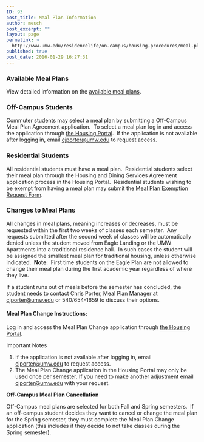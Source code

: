 ```yaml
---
ID: 93
post_title: Meal Plan Information
author: mesch
post_excerpt: ""
layout: page
permalink: >
  http://www.umw.edu/residencelife/on-campus/housing-procedures/meal-plan-information/
published: true
post_date: 2016-01-29 16:27:31
---
```

<h3>Available Meal Plans</h3>
View detailed information on the <a href="https://umw.sodexomyway.com/dining-plans/index.html">available meal plans</a>.
<h3>Off-Campus Students</h3>
Commuter students may select a meal plan by submitting a Off-Campus Meal Plan Agreement application.  To select a meal plan log in and access the application through <a href="https://umw.starrezhousing.com/StarRezPortal/F8B0E82A/1/1/Home-Home">the Housing Portal</a>.  If the application is not available after logging in, email <a href="mailto:cjporter@umw.edu">cjporter@umw.edu</a> to request access.
<h3>Residential Students</h3>
All residential students must have a meal plan.  Residential students select their meal plan through the Housing and Dining Services Agreement application process in the Housing Portal.  Residential students wishing to be exempt from having a meal plan may submit the <a href="https://orgsync.com/59554/forms/82435">Meal Plan Exemption Request Form</a>.
<h3>Changes to Meal Plans</h3>
All changes in meal plans, meaning increases or decreases, must be requested within the first two weeks of classes each semester.  Any requests submitted after the second week of classes will be automatically denied unless the student moved from Eagle Landing or the UMW Apartments into a traditional residence hall.  In such cases the student will be assigned the smallest meal plan for traditional housing, unless otherwise indicated.  <strong>Note</strong>:  First time students on the Eagle Plan are not allowed to change their meal plan during the first academic year regardless of where they live.

If a student runs out of meals before the semester has concluded, the student needs to contact Chris Porter, Meal Plan Manager at <a href="mailto:cjporter@umw.edu">cjporter@umw.edu</a> or 540/654-1659 to discuss their options.
<h4>Meal Plan Change Instructions:</h4>
Log in and access the Meal Plan Change application through <a href="https://umw.starrezhousing.com/StarRezPortal/F8B0E82A/1/1/Home-Home">the Housing Portal</a>.

Important Notes
<ol>
 	<li>If the application is not available after logging in, email <a href="mailto:cjporter@umw.edu">cjporter@umw.edu</a> to request access.</li>
 	<li>The Meal Plan Change application in the Housing Portal may only be used once per semester. If you need to make another adjustment email <a href="mailto:cjporter@umw.edu">cjporter@umw.edu</a> with your request.</li>
</ol>
<strong>Off-Campus Meal Plan Cancellation</strong>

Off-Campus meal plans are selected for both Fall and Spring semesters.  If an off-campus student decides they want to cancel or change the meal plan for the Spring semester, they must complete the Meal Plan Change application (this includes if they decide to not take classes during the Spring semester).